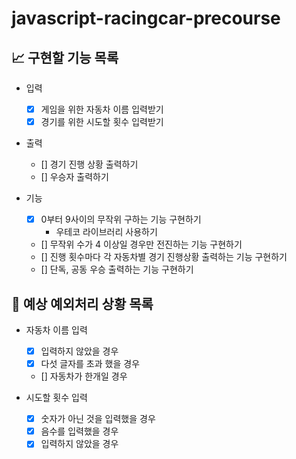 # javascript-racingcar-precourse

## 📈 구현할 기능 목록

- 입력

  - [x] 게임을 위한 자동차 이름 입력받기
  - [x] 경기를 위한 시도할 횟수 입력받기

- 출력

  - [] 경기 진행 상황 출력하기
  - [] 우승자 출력하기

- 기능

  - [x] 0부터 9사이의 무작위 구하는 기능 구현하기
    - 우테코 라이브러리 사용하기
  - [] 무작위 수가 4 이상일 경우만 전진하는 기능 구현하기
  - [] 진행 횟수마다 각 자동차별 경기 진행상황 출력하는 기능 구현하기
  - [] 단독, 공동 우승 출력하는 기능 구현하기

## 🎯 예상 예외처리 상황 목록

- 자동차 이름 입력

  - [x] 입력하지 않았을 경우
  - [x] 다섯 글자를 초과 했을 경우
  - [] 자동차가 한개일 경우

- 시도할 횟수 입력
  - [x] 숫자가 아닌 것을 입력했을 경우
  - [x] 음수를 입력했을 경우
  - [x] 입력하지 않았을 경우
